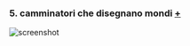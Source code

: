 ### 5. camminatori che disegnano mondi [+](https://editor.p5js.org/eleonoradfr/full/Ih6QwvjDe)  
![screenshot]()
